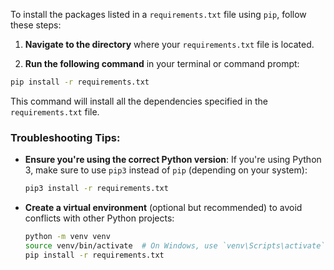 To install the packages listed in a `requirements.txt` file using `pip`, follow these steps:

1. **Navigate to the directory** where your `requirements.txt` file is located.

2. **Run the following command** in your terminal or command prompt:

```bash
pip install -r requirements.txt
```

This command will install all the dependencies specified in the `requirements.txt` file.

### Troubleshooting Tips:

* **Ensure you're using the correct Python version**: If you're using Python 3, make sure to use `pip3` instead of `pip` (depending on your system):

  ```bash
  pip3 install -r requirements.txt
  ```

* **Create a virtual environment** (optional but recommended) to avoid conflicts with other Python projects:

  ```bash
  python -m venv venv
  source venv/bin/activate  # On Windows, use `venv\Scripts\activate`
  pip install -r requirements.txt
  ```

